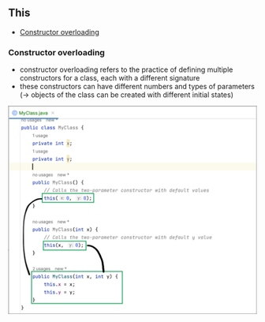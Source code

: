 ## This

- [Constructor overloading](#constructor-overloading)

### Constructor overloading
- constructor overloading refers to the practice of defining multiple constructors for a class, each with a different signature
- these constructors can have different numbers and types of parameters (-> objects of the class can be created with different initial states)

![Constructor overloading](https://github.com/HunorVadaszPerhat/java_lang_specs/blob/main/images/this_constructor_overloading.png)


